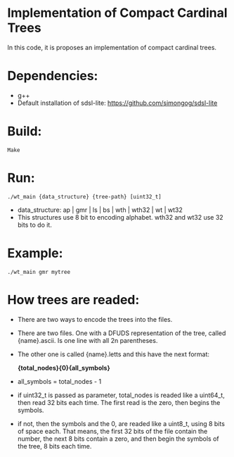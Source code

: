 Implementation of Compact Cardinal Trees
========================================

In this code, it is proposes an implementation of compact cardinal trees.

Dependencies:
============
- g++
- Default installation of sdsl-lite: https://github.com/simongog/sdsl-lite


Build:
=====
	Make

Run:
===
	./wt_main {data_structure} {tree-path} [uint32_t]

- data_structure: ap | gmr | ls | bs | wth | wth32 | wt | wt32
- This structures use 8 bit to encoding alphabet. wth32 and wt32 use 32 bits to do it.

Example:
=======
	./wt_main gmr mytree

How trees are readed:
====================

- There are two ways to encode the trees into the files.

- There are two files. One with a DFUDS representation of the tree, called {name}.ascii. Is one line with all 2n parentheses.

- The other one is called {name}.letts and this have the next format:

	**{total_nodes}{0}{all_symbols}**

- all_symbols = total_nodes - 1

- if uint32_t is passed as parameter, total_nodes is readed like a uint64_t, then read 32 bits each time. The first read is the zero, then begins the symbols.

- if not, then the symbols and the 0, are readed like a uint8_t, using 8 bits of space each. That means, the first 32 bits of the file contain the number, the next 8 bits contain a zero, and then begin the symbols of the tree, 8 bits each time.
